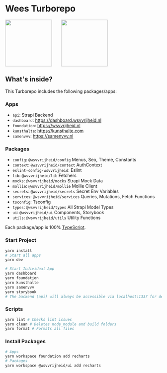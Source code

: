 # Wees Turborepo

<div style="display:flex">
<img src="https://user-images.githubusercontent.com/4060187/196936104-5797972c-ab10-4834-bd61-0d1e5f442c9c.png" height="150px" width="150px" />
<img style="margin-left:30px" height="150px" width="150px" src="https://api.wsvvrijheid.nl/uploads/wsvvrijheid_3916828b44.svg" />
</div>

## What's inside?

This Turborepo includes the following packages/apps:

### Apps

- `api`: Strapi Backend
- `dashboard`: https://dashboard.wsvvrijheid.nl
- `foundation`: https://wsvvrijheid.nl
- `kunsthalte`: https://kunsthalte.com
- `samenvvv`: https://samenvvv.nl

### Packages

- `config`: `@wsvvrijheid/config` Menus, Seo, Theme, Constants
- `context`: `@wsvvrijheid/context` AuthContext
- `eslint-config-wsvvrijheid`: Eslint
- `lib`: `@wsvvrijheid/lib` Fetchers
- `mocks`: `@wsvvrijheid/mocks` Strapi Mock Data
- `mollie`: `@wsvvrijheid/mollie` Mollie Client
- `secrets`: `@wsvvrijheid/secrets` Secret Env Variables
- `services`: `@wsvvrijheid/services` Queries, Mutations, Fetch Functions
- `tsconfig`: Tsconfig
- `types`: `@wsvvrijheid/types` All Strapi Model Types
- `ui`: `@wsvvrijheid/ui` Components, Storybook
- `utils`: `@wsvvrijheid/utils` Utility Functions

Each package/app is 100% [TypeScript](https://www.typescriptlang.org/).

### Start Project

```bash
yarn install
# Start all apps
yarn dev

# Start Individual App
yarn dashboard
yarn foundation
yarn kunsthalte
yarn samenvvv
yarn storybook
# The backend (api) will always be accessible via localhost:1337 for dev mode.
```

### Scripts

```bash
yarn lint # Checks lint issues
yarn clean # Deletes node_module and build folders
yarn format # Formats all files
```

### Install Packages

```bash
# Apps
yarn workspace foundation add recharts
# Packages
yarn workspace @wsvvrijheid/ui add recharts
```
